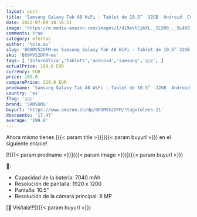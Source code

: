 ```yaml
---
layout: post
title: 'Samsung Galaxy Tab A8 WiFi - Tablet de 10.5”  32GB  Android  Color Pink  Versión Española '
date: 2022-07-09 18:16:11
image: 'https://m.media-amazon.com/images/I/419eVtCybXL._SL500_._SL400_.jpg'
comments: true
category: ofertas
author: 'tole.es'
slug: 'B09MV52DFM-es Samsung Galaxy Tab A8 WiFi - Tablet de 10.5” 32GB Android...'
sku: 'B09MV52DFM-es'
tags: [ 'Informática','Tablets','android','samsung','🇪🇸', ]
actualPrice: 189.0 EUR
currency: EUR
price: 189.0
comparePrice: 229.0 EUR
prodname: 'Samsung Galaxy Tab A8 WiFi - Tablet de 10.5”  32GB  Android  Color Pink  Versión Española '
country: 'es'
flag: '🇪🇸'
brand: 'SAMSUNG'
buyurl: 'https://www.amazon.es/dp/B09MV52DFM/?tag=tolees-21'
descuento: '17.47'
average: '199.0'
---
```


Ahora mismo tienes [{{< param title >}}]({{< param buyurl >}}) en el siguiente enlace!

[![{{< param prodname >}}]({{< param image >}})]({{< param buyurl >}})

🔎:

- Capacidad de la batería: 7040 mAh
- Resolución de pantalla: 1920 x 1200
- Pantalla: 10.5"
- Resolución de la cámara principal: 8 MP

[🛒 Visítala!!!]({{< param buyurl >}})
